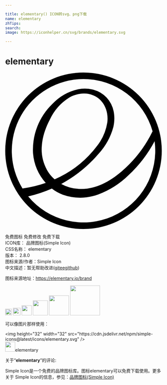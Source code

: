 ```yaml
---

title: elementary() ICON转svg、png下载
name: elementary
zhTips: 
search: 
image: https://iconhelper.cn/svg/brands/elementary.svg

---
```


# elementary  <small style="font-size: 60%;font-weight: 100"></small>

<div id="svg" class="svg-wrap">
<svg role="img" viewBox="0 0 24 24" xmlns="http://www.w3.org/2000/svg"><title>elementary icon</title><path d="M12 0a12 12 0 1 0 0 24 12 12 0 0 0 0-24zm0 1a11 11 0 0 1 10.59 8.01 19.09 19.09 0 0 1-4.66 6.08c-.94.81-1.96 1.53-3.08 2.04-1.13.5-2.37.8-3.6.72a6.23 6.23 0 0 1-2.66-.76 20.02 20.02 0 0 0 5.68-4.58 9.97 9.97 0 0 0 2.31-4.17c.18-.79.2-1.6.04-2.4a4.42 4.42 0 0 0-1.08-2.11 4.33 4.33 0 0 0-2-1.19 5.25 5.25 0 0 0-2.33-.08A7.8 7.8 0 0 0 7.2 4.85a9.77 9.77 0 0 0-2.94 7.49 7.88 7.88 0 0 0 1.95 4.59 18 18 0 0 1-3.56.85A11 11 0 0 1 12 1zm.07 2.22c.77 0 1.55.24 2.17.7.55.42.97 1.02 1.2 1.68.23.65.3 1.37.21 2.06a7.85 7.85 0 0 1-1.7 3.76 16.22 16.22 0 0 1-6.37 4.96c-.48-.42-.9-.92-1.2-1.48a6.61 6.61 0 0 1-.75-3.87c.12-1.32.58-2.6 1.2-3.79a7.92 7.92 0 0 1 3.02-3.42c.68-.37 1.45-.6 2.22-.6zm10.83 7.3A11 11 0 0 1 3.52 19a19.8 19.8 0 0 0 3.63-1.2c.51.4 1.08.71 1.67.94a8 8 0 0 0 5.44-.04 13.3 13.3 0 0 0 4.64-2.95 20 20 0 0 0 4-5.22z"/></svg>
</div>
<detail full-name='elementary'></detail>

<div class="detail-page">
<p>
<span><span class="badge-success badge">免费图标</span> <span class="badge-success badge">免费修改</span>  <span class="badge-success badge">免费下载</span> </span>
<br/>
<span>
ICON库：
<span class="badge-secondary badge">品牌图标(Simple Icon)</span> 
</span>
<br/>
<span>
CSS名称：
<span class="badge-secondary badge">elementary</span> 
</span>

<br/>
<span>
版本：
<span class="badge-secondary badge">2.8.0</span> 
</span>
<br/>
<span>图标来源/作者：<span class="badge-light badge">Simple Icon</span></span> 
<br/>
<span class="zh-detail">中文描述：暂无<span class="help-link"><span>帮助改进</span>(<a href="https://gitee.com/liuwave/icon-helper/edit/master/json/brands/elementary.json" target="_blank" rel="noopener noreferrer">gitee</a><a href="https://github.com/liuwave/icon-helper/edit/master/json/brands/elementary.json" target="_blank" rel="noopener noreferrer">github</a></span>)</span><br/>
</p>
</div><div class="description description alert alert-light"><p>图标来源地址：<a href="https://elementary.io/brand" target="_blank" rel="noopener noreferrer">https://elementary.io/brand</a></p></div>
<div class="alert alert-dark">
<img height="21" width="21" src="https://cdn.jsdelivr.net/npm/simple-icons@latest/icons/elementary.svg" />
<img height="24" width="24" src="https://cdn.jsdelivr.net/npm/simple-icons@latest/icons/elementary.svg" />
<img height="32" width="32" src="https://cdn.jsdelivr.net/npm/simple-icons@latest/icons/elementary.svg" />
<img height="48" width="48" src="https://cdn.jsdelivr.net/npm/simple-icons@latest/icons/elementary.svg" />
<img height="64" width="64" src="https://cdn.jsdelivr.net/npm/simple-icons@latest/icons/elementary.svg" />
<img height="96" width="96" src="https://cdn.jsdelivr.net/npm/simple-icons@latest/icons/elementary.svg" />

</div>
<div>
  <p>可以像图片那样使用：    
  </p>
  <div class="alert alert-primary" style="font-size: 14px">
    &lt;img height="32" width="32" src="https://cdn.jsdelivr.net/npm/simple-icons@latest/icons/elementary.svg" /&gt;
    <copy-btn content='<img height="32" width="32" src="https://cdn.jsdelivr.net/npm/simple-icons@latest/icons/elementary.svg" />'></copy-btn>
  </div>
  <div class="alert alert-secondary">
    <img height="32" width="32" src="https://cdn.jsdelivr.net/npm/simple-icons@latest/icons/elementary.svg" />elementary
    <copy-btn content="elementary" btn-title="复制图标名称"></copy-btn>
  </div>
</div>
<div class="icon-detail__container">
<p>关于“<b>elementary</b>”的评论:</p>
</div>
<Vssue title="关于“elementary”的评论" />
<div><p>Simple Icon是一个免费的品牌图标库。图标elementary可以免费下载使用。更多关于  Simple Icon的信息，参见：<a target="_blank" href="https://iconhelper.cn/brands.html">品牌图标(Simple Icon)</a>
</p></div>
